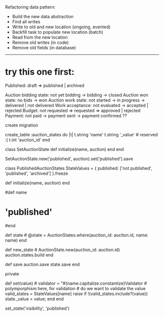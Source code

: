 Refactoring data pattern:
* Build the new data abstraction
* Find all writes
* Write to old and new location (ongoing, evented)
* Backfill task to populate new location (batch)
* Read from the new location
* Remove old writes (in code)
* Remove old fields (in database)

---------
# try this one first:
Published: draft => published | archived


Auction bidding state: not yet bidding -> bidding -> closed
Auction won state: no bids -> won
Auction work state: not started -> in progress -> delivered | not delivered
Work acceptance: not evaluated -> accepted | rejected
Budget: not requested => requested => approved | rejected
Payment: not paid -> payment sent -> payment confirmed ??


create migration

create_table :auction_states do |t|
  t.string 'name'
  t.string '_value' # reserved :(
  t.int 'auction_id'
end

class SetAuctionState
  def initialize(name, auction)
  end
end

SetAuctionState.new('published', auction).set('published').save

class PublishedAuctionStates
  StateValues =  {
    published: ['not published', 'published', 'archived']
  }.freeze

  def initialize(name, auction)
  end

  #def name
  #  'published'
  #end

  def state
    # @state = AuctionStates.where(auction_id: auciton.id, name: name)
  end

  def new_state
    # AuctionState.new(auction_id: auction.id)
    auction.states.build
  end

  def save
    auction.save
    state.save
  end

  private

  def set(value)
    # validator = "#{name.capitalize.constantize}Validator
    # polymporphism here, for validation
    # do we want to validate the value
    valid_states = StateValues[name]
    raise if !(valid_states.include?(value))
    state._value = value;
  end
end

set_state('visibility', 'published')
